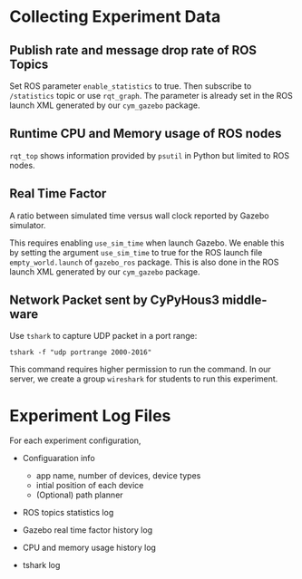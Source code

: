 # Collecting Experiment Data

## Publish rate and message drop rate of ROS Topics

Set ROS parameter `enable_statistics` to true.
Then subscribe to `/statistics` topic or use `rqt_graph`.
The parameter is already set in the ROS launch XML generated by our `cym_gazebo` package.


## Runtime CPU and Memory usage of ROS nodes

`rqt_top` shows information provided by `psutil` in Python but limited to ROS nodes.


## Real Time Factor

A ratio between simulated time versus wall clock reported by Gazebo simulator.

This requires enabling `use_sim_time` when launch Gazebo.
We enable this by setting the argument `use_sim_time` to true for the ROS launch file `empty_world.launch`
of `gazebo_ros` package.
This is also done in the ROS launch XML generated by our `cym_gazebo` package.


## Network Packet sent by CyPyHous3 middle-ware

Use `tshark` to capture UDP packet in a port range:
```
tshark -f "udp portrange 2000-2016"
```

This command requires higher permission to run the command.
In our server, we create a group `wireshark` for students to run this
experiment.

# Experiment Log Files

For each experiment configuration,

+ Configuaration info

  - app name, number of devices, device types
  - intial position of each device
  - (Optional) path planner

+ ROS topics statistics log
+ Gazebo real time factor history log
+ CPU and memory usage history log
+ tshark log
